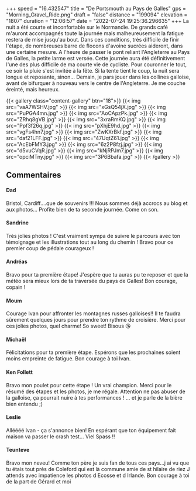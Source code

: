 +++
speed = "16.432547"
title = "De Portsmouth au Pays de Galles"
gps = "Morning_Gravel_Ride.png"
draft = "false"
distance = "199094"
elevation = "1807"
duration = "12:06:57"
date = "2022-07-24 19:25:36.296635"
+++
La nuit a été courte et inconfortable sur le Normandie. De grands café m'auront accompagnés toute la journée mais malheureusement la fatigue restera de mise jusqu'au bout. Dans ces conditions, très difficile de finir l'étape, de nombreuses barre de flocons d'avoine sucrées aideront, dans une certaine mesure.
A l'heure de passer le pont reliant l'Angleterre au Pays de Galles, la petite larme est versée. Cette journée aura été définitivement l'une des plus difficile de ma courte vie de cycliste.
Pour couronner le tout, ce soir la pluie s'est invitée à la fête. Si la tente tient le coup, la nuit sera longue et reposante, sinon...
Demain, je pars jouer dans les collines galloise, avant de bifurquer à nouveau vers le centre de l'Angleterre.
Je me couche éreinté, mais heureux. 

{{< gallery class="content-gallery" btn="18">}}
{{< img src="vaA7WSHV.jpg" >}}
{{< img src="xGsQ54jX.jpg" >}}
{{< img src="PuPGA4mn.jpg" >}}
{{< img src="AoCApzPk.jpg" >}}
{{< img src="ZRhq8gVB.jpg" >}}
{{< img src="3xraRmKQ.jpg" >}}
{{< img src="Ppf3f26q.jpg" >}}
{{< img src="pXhjE9hd.jpg" >}}
{{< img src="vgFs4hn7.jpg" >}}
{{< img src="ZwKXrBkf.jpg" >}}
{{< img src="daf21LFF.jpg" >}}
{{< img src="47UqtZ61.jpg" >}}
{{< img src="AcEbFMY3.jpg" >}}
{{< img src="6z2P8fzj.jpg" >}}
{{< img src="d5vuCVqR.jpg" >}}
{{< img src="kNjRPJm7.jpg" >}}
{{< img src="opciMTny.jpg" >}}
{{< img src="3P6Bbafa.jpg" >}}
{{< /gallery >}}

## Commentaires
#### Dad
Bristol, Cardiff....que de souvenirs !!!
Nous sommes déjà accrocs au blog et aux photos...
Profite bien de ta seconde journée.
Come on son.
#### Sandrine
Très jolies photos ! C'est vraiment sympa de suivre le parcours avec ton témoignage et les illustrations  tout au long du chemin ! Bravo pour ce premier coup de pédale courageux !
#### Andréas
Bravo pour ta première étape! J'espère que tu auras pu te reposer et que la météo sera mieux lors de ta traversée du pays de Galles! Bon courage, copain !
#### Moum
Courage Ivan pour affronter les montagnes russes galloises!! Il te faudra sûrement quelques jours pour prendre ton rythme de croisière. Merci pour ces jolies photos, quel charme! So sweet! Bisous 😘
#### Michaël
Félicitations pour ta première étape. Espérons que les prochaines soient moins empreinte de fatigue. Bon courage à toi Ivan.
#### Ken Follett
Bravo mon poulet pour cette étape !  Un vrai champion. Merci pour le résumé des étapes et les photos, je me régale. Attention ne pas abuser de la galloise, ça pourrait nuire à tes performances ! ... et je parle de la bière bien entendu ;)
#### Leslie
Alléééé Ivan - ça s'annonce bien! En espérant que ton équipement fait maison va passer le crash test...
Viel Spass !!
#### Teunteve
Bravo mon neveu!
Comme ton père je suis fan de tous ces pays...j ai vu que tu étais tout près de Coleford qui est là commune amie de st hilaire de riez 
J attends avec impatience les photos d Ecosse et d Irlande.
Bon courage à toi de la part de Gérard et moi
